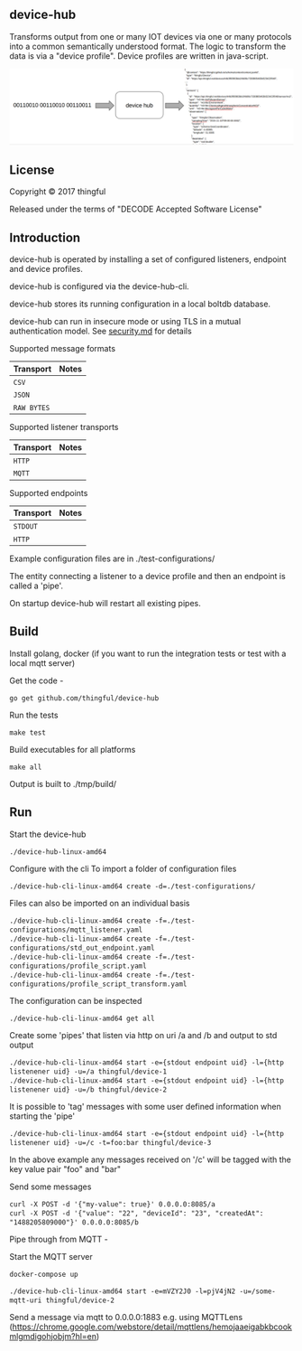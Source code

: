 device-hub
-----------

Transforms output from one or many IOT devices via one or many protocols into a common semantically understood format.
The logic to transform the data is via a "device profile". Device profiles are written in java-script.

![device-hub]( docs/device-hub-overview.png)

License
-------

Copyright © 2017 thingful

Released under the terms of "DECODE Accepted Software License"

Introduction
------------

device-hub is operated by installing a set of configured listeners, endpoint and device profiles.

device-hub is configured via the device-hub-cli.

device-hub stores its running configuration in a local boltdb database.

device-hub can run in insecure mode or using TLS in a mutual authentication model. See [security.md]( docs/security.md ) for details

Supported message formats

Transport               | Notes
------------------------|----------------------------------------------------------------
`CSV`                   |
`JSON`                  |
`RAW BYTES`             |

Supported listener transports

Transport               | Notes
------------------------|----------------------------------------------------------------
`HTTP`                  |
`MQTT`                  |

Supported endpoints

Transport               | Notes
------------------------|----------------------------------------------------------------
`STDOUT`                |
`HTTP`                  |

Example configuration files are in ./test-configurations/

The entity connecting a listener to a device profile and then an endpoint is called a 'pipe'.

On startup device-hub will restart all existing pipes.

Build
-----

Install golang, docker (if you want to run the integration tests or test with a local mqtt server)

Get the code -

```
go get github.com/thingful/device-hub

```

Run the tests

```
make test
```

Build executables for all platforms

```
make all
```

Output is built to ./tmp/build/

Run
---

Start the device-hub

```
./device-hub-linux-amd64
```

Configure with the cli
To import a folder of configuration files

```
./device-hub-cli-linux-amd64 create -d=./test-configurations/
```

Files can also be imported on an individual basis

```
./device-hub-cli-linux-amd64 create -f=./test-configurations/mqtt_listener.yaml
./device-hub-cli-linux-amd64 create -f=./test-configurations/std_out_endpoint.yaml
./device-hub-cli-linux-amd64 create -f=./test-configurations/profile_script.yaml
./device-hub-cli-linux-amd64 create -f=./test-configurations/profile_script_transform.yaml
```

The configuration can be inspected

```
./device-hub-cli-linux-amd64 get all
```

Create some 'pipes' that listen via http on uri /a and /b and output to std output

```
./device-hub-cli-linux-amd64 start -e={stdout endpoint uid} -l={http listenener uid} -u=/a thingful/device-1
./device-hub-cli-linux-amd64 start -e={stdout endpoint uid} -l={http listenener uid} -u=/b thingful/device-2
```

It is possible to 'tag' messages with some user defined information when starting the 'pipe'

```
./device-hub-cli-linux-amd64 start -e={stdout endpoint uid} -l={http listenener uid} -u=/c -t=foo:bar thingful/device-3

```

In the above example any messages received on '/c' will be tagged with the key value pair "foo" and "bar"


Send some messages 

```
curl -X POST -d '{"my-value": true}' 0.0.0.0:8085/a
curl -X POST -d '{"value": "22", "deviceId": "23", "createdAt": "1488205809000"}' 0.0.0.0:8085/b
```

Pipe through from MQTT -

Start the MQTT server

```
docker-compose up
```

```
./device-hub-cli-linux-amd64 start -e=mVZY2J0 -l=pjV4jN2 -u=/some-mqtt-uri thingful/device-2
```

Send a message via mqtt to 0.0.0.0:1883 e.g. using MQTTLens (https://chrome.google.com/webstore/detail/mqttlens/hemojaaeigabkbcookmlgmdigohjobjm?hl=en)
